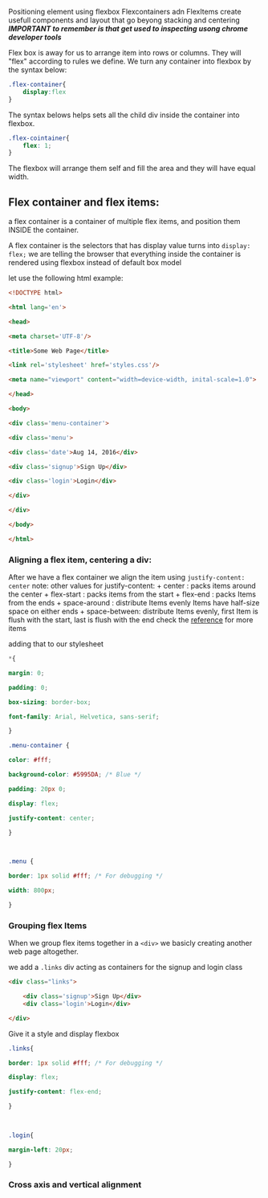 Positioning element using flexbox
Flexcontainers adn FlexItems
create usefull components and layout that go beyong stacking and centering
***IMPORTANT to remember is that get used to inspecting usong chrome developer tools***

Flex box is away for us to arrange item into rows or columns. They will "flex" according to rules we define.
We turn any container into flexbox by the syntax below:

```css
.flex-container{
	display:flex
}
```

The syntax belows helps sets all the child div inside the container into flexbox.

```css
.flex-cointainer{
	flex: 1;
}
```

The flexbox will arrange them self and fill the area and they will have equal width.

## Flex container and flex items:

a flex container is a container of multiple flex items, and position them INSIDE the container.

A flex container is the selectors that has display value turns into `display: flex;` we are telling the browser that everything inside the container is rendered using flexbox instead of default box model

let use the following html example:
```html
<!DOCTYPE html>

<html lang='en'>

<head>

<meta charset='UTF-8'/>

<title>Some Web Page</title>

<link rel='stylesheet' href='styles.css'/>

<meta name="viewport" content="width=device-width, inital-scale=1.0">

</head>

<body>

<div class='menu-container'>

<div class='menu'>

<div class='date'>Aug 14, 2016</div>

<div class='signup'>Sign Up</div>

<div class='login'>Login</div>

</div>

</div>

</body>

</html>

```

### Aligning a flex item, centering a div:
After we have a flex container we align the item using `justify-content: center`
note: other values for justify-content:
	+ center : packs items around the center
	+ flex-start : packs items from the start
	+ flex-end : packs Items from the ends
	+ space-around : distribute Items evenly Items have half-size space on either ends
	+ space-between: distribute Items evenly, first Item is flush with the start, last is flush with the end
	check the [reference](https://developer.mozilla.org/en-US/docs/Web/CSS/justify-content) for more items

adding that to our stylesheet

```css
*{

margin: 0;

padding: 0;

box-sizing: border-box;

font-family: Arial, Helvetica, sans-serif;

}

.menu-container {

color: #fff;

background-color: #5995DA; /* Blue */

padding: 20px 0;

display: flex;

justify-content: center;

}

  

.menu {

border: 1px solid #fff; /* For debugging */

width: 800px;

}

```

### Grouping flex Items
When we group flex items together in a `<div>` we basicly creating another web page altogether.

we add a `.links` div acting as containers for the signup and login class
```html
<div class="links">

	<div class='signup'>Sign Up</div>
	<div class='login'>Login</div>

</div>
```

Give it a style and display flexbox 

```css
.links{

border: 1px solid #fff; /* For debugging */

display: flex;

justify-content: flex-end;

}

  

.login{

margin-left: 20px;

}
```

### Cross axis and vertical alignment